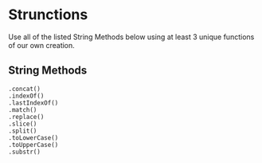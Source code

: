 # Strunctions

Use all of the listed String Methods below using at least 3 unique functions of our own creation.

## String Methods

```
.concat()
.indexOf()
.lastIndexOf()
.match()
.replace()
.slice()
.split()
.toLowerCase()
.toUpperCase()
.substr()
```
